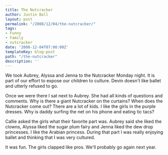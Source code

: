 ```yaml
---
title: The Nutcracker
author: Justin Ball
layout: post
permalink: "/2008/12/04/the-nutcracker/"
tags:
- Funny
- Family
- nutcracker
date: '2008-12-04T07:00:00Z'
templateKey: blog-post
path: "/the-nutcracker"
description: ''
---
```


We took Aubrey, Alyssa and Jenna to the Nutcracker Monday night. It is part of our effort to expose our children to culture. Devin doesn't like ballet and utterly refused to go.

Once we were there I sat next to Aubrey. She had all kinds of questions and comments. Why is there a giant Nutcracker on the curtains? When does the Nutcracker come out? There are a lot of kids. I like the girls in the purple dresses. Why is daddy surfing the net on his phone and eating tic tacs?

Callie asked the girls what their favorite part was. Aubrey said she liked the clowns, Alyssa liked the sugar plum fairy and Jenna liked the dew drop princesses. I like the Arabian princess. During that part I was really enjoying ballet and thinking that I was very cultured.

It was fun. The girls clapped like pros. We'll probably go again next year.
